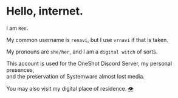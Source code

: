# Hello, internet.

I am `Ren`.

My common username is `renavi`, but I use `vrnavi` if that is taken.

My pronouns are `she/her`, and I am a `digital witch` of sorts.

This account is used for the OneShot Discord Server, my personal presences,<br>
and the preservation of Systemware almost lost media.

You may also visit my digital place of residence. [👁‍](https://0ccu.lt)
